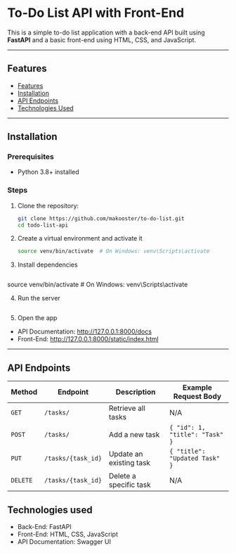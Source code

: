 # To-Do List API with Front-End

This is a simple to-do list application with a back-end API built using **FastAPI** and a basic front-end using HTML, CSS, and JavaScript.

---

## Features
- [Features](#features)
- [Installation](#installation)
- [API Endpoints](#api-endpoints)
- [Technologies Used](#technologies-used)
---

## Installation

### Prerequisites
- Python 3.8+ installed

### Steps
1. Clone the repository:
   ```bash
   git clone https://github.com/makooster/to-do-list.git
   cd todo-list-api

2. Create a virtual environment and activate it
    ```bash python -m venv venv
    source venv/bin/activate  # On Windows: venv\Scripts\activate

3. Install dependencies
    ```bash python -m venv venv
source venv/bin/activate  # On Windows: venv\Scripts\activate

4. Run the server
    ```bash uvicorn main:app --reload

5. Open the app
- API Documentation: http://127.0.0.1:8000/docs
- Front-End: http://127.0.0.1:8000/static/index.html

---

## API Endpoints
| Method   | Endpoint           | Description                 | Example Request Body       |
|----------|--------------------|-----------------------------|----------------------------|
| `GET`    | `/tasks/`          | Retrieve all tasks          | N/A                        |
| `POST`   | `/tasks/`          | Add a new task              | `{ "id": 1, "title": "Task" }` |
| `PUT`    | `/tasks/{task_id}` | Update an existing task     | `{ "title": "Updated Task" }` |
| `DELETE` | `/tasks/{task_id}` | Delete a specific task      | N/A                        |


## Technologies used
- Back-End: FastAPI
- Front-End: HTML, CSS, JavaScript
- API Documentation: Swagger UI